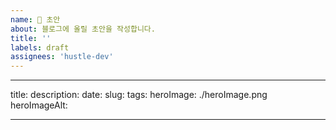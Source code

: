 ```yaml
---
name: 📝 초안
about: 블로그에 올릴 초안을 작성합니다.
title: ''
labels: draft
assignees: 'hustle-dev'
---
```


<!-- frontmatter -->

---

title:
description:
date: <!-- YYYY-MM-DD -->
slug: <!-- /slug -->
tags: <!-- ex) [Typescript, 번역] -->
heroImage: ./heroImage.png
heroImageAlt: <!-- ex) 타입스크립트 -->

---

<!-- 썸네일 -->

<!-- 본문 -->
